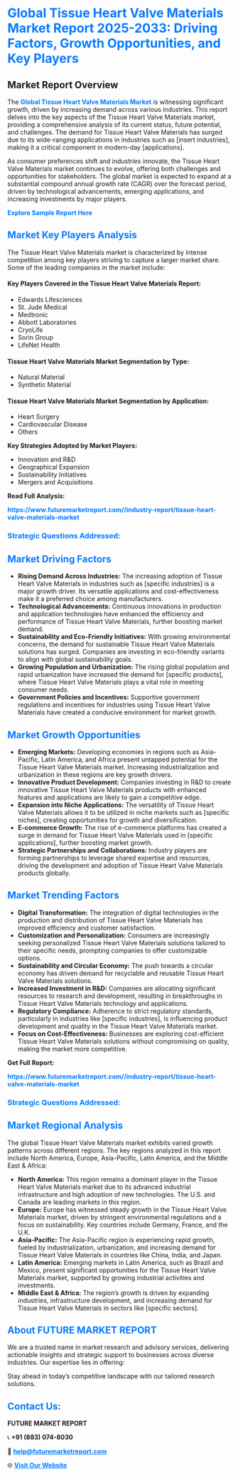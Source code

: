 <h1 style="color: #007BFF;">Global Tissue Heart Valve Materials Market Report 2025-2033: Driving Factors, Growth Opportunities, and Key Players</h1>

<section id="overview">
<h2>Market Report Overview</h2>
<p>The <a href="https://www.futuremarketreport.com//industry-report/tissue-heart-valve-materials-market" style="color: #007BFF; text-decoration: none;"><strong>Global Tissue Heart Valve Materials Market</strong></a> is witnessing significant growth, driven by increasing demand across various industries. This report delves into the key aspects of the Tissue Heart Valve Materials market, providing a comprehensive analysis of its current status, future potential, and challenges. The demand for Tissue Heart Valve Materials has surged due to its wide-ranging applications in industries such as [insert industries], making it a critical component in modern-day [applications].</p>
<p>As consumer preferences shift and industries innovate, the Tissue Heart Valve Materials market continues to evolve, offering both challenges and opportunities for stakeholders. The global market is expected to expand at a substantial compound annual growth rate (CAGR) over the forecast period, driven by technological advancements, emerging applications, and increasing investments by major players.</p>
</section>

<section id="overview">
<p><a href="https://www.futuremarketreport.com//request-sample/reportId=84044" style="color: #007BFF; text-decoration: none;"><strong>Explore Sample Report Here</strong></a></p>
</section>

<section id="key-players">
<h2 style="color: #007BFF;">Market Key Players Analysis</h2>
<p>The Tissue Heart Valve Materials market is characterized by intense competition among key players striving to capture a larger market share. Some of the leading companies in the market include:</p>
<h4>Key Players Covered in the Tissue Heart Valve Materials Report:</h4>
<ul><li>Edwards Lifesciences</li><li>St. Jude Medical</li><li>Medtronic</li><li>Abbott Laboratories</li><li>CryoLife</li><li>Sorin Group</li><li>LifeNet Health</li></ul>
<h4>Tissue Heart Valve Materials Market Segmentation by Type:</h4>
<ul><li>Natural Material</li><li>Synthetic Material</li></ul>

<h4>Tissue Heart Valve Materials Market Segmentation by Application:</h4>
<ul><li>Heart Surgery</li><li>Cardiovascular Disease</li><li>Others</li></ul>
<p><strong>Key Strategies Adopted by Market Players:</strong></p>
<ul>
<li>Innovation and R&D</li>
<li>Geographical Expansion</li>
<li>Sustainability Initiatives</li>
<li>Mergers and Acquisitions</li>
</ul>
</section>

<section>
<p><strong>Read Full Analysis: </strong></p><a href="https://www.futuremarketreport.com//industry-report/tissue-heart-valve-materials-market" style="color: #007BFF; text-decoration: none;"><strong>https://www.futuremarketreport.com//industry-report/tissue-heart-valve-materials-market</strong></a>
<h3 style="color: #007BFF;">Strategic Questions Addressed:</h3>
</section>

<section id="driving-factors">
<h2 style="color: #007BFF;">Market Driving Factors</h2>
<ul>
<li><strong>Rising Demand Across Industries:</strong> The increasing adoption of Tissue Heart Valve Materials in industries such as [specific industries] is a major growth driver. Its versatile applications and cost-effectiveness make it a preferred choice among manufacturers.</li>
<li><strong>Technological Advancements:</strong> Continuous innovations in production and application technologies have enhanced the efficiency and performance of Tissue Heart Valve Materials, further boosting market demand.</li>
<li><strong>Sustainability and Eco-Friendly Initiatives:</strong> With growing environmental concerns, the demand for sustainable Tissue Heart Valve Materials solutions has surged. Companies are investing in eco-friendly variants to align with global sustainability goals.</li>
<li><strong>Growing Population and Urbanization:</strong> The rising global population and rapid urbanization have increased the demand for [specific products], where Tissue Heart Valve Materials plays a vital role in meeting consumer needs.</li>
<li><strong>Government Policies and Incentives:</strong> Supportive government regulations and incentives for industries using Tissue Heart Valve Materials have created a conducive environment for market growth.</li>
</ul>
</section>

<section id="growth-opportunities">
<h2 style="color: #007BFF;">Market Growth Opportunities</h2>
<ul>
<li><strong>Emerging Markets:</strong> Developing economies in regions such as Asia-Pacific, Latin America, and Africa present untapped potential for the Tissue Heart Valve Materials market. Increasing industrialization and urbanization in these regions are key growth drivers.</li>
<li><strong>Innovative Product Development:</strong> Companies investing in R&D to create innovative Tissue Heart Valve Materials products with enhanced features and applications are likely to gain a competitive edge.</li>
<li><strong>Expansion into Niche Applications:</strong> The versatility of Tissue Heart Valve Materials allows it to be utilized in niche markets such as [specific niches], creating opportunities for growth and diversification.</li>
<li><strong>E-commerce Growth:</strong> The rise of e-commerce platforms has created a surge in demand for Tissue Heart Valve Materials used in [specific applications], further boosting market growth.</li>
<li><strong>Strategic Partnerships and Collaborations:</strong> Industry players are forming partnerships to leverage shared expertise and resources, driving the development and adoption of Tissue Heart Valve Materials products globally.</li>
</ul>
</section>

<section id="trending-factors">
<h2 style="color: #007BFF;">Market Trending Factors</h2>
<ul>
<li><strong>Digital Transformation:</strong> The integration of digital technologies in the production and distribution of Tissue Heart Valve Materials has improved efficiency and customer satisfaction.</li>
<li><strong>Customization and Personalization:</strong> Consumers are increasingly seeking personalized Tissue Heart Valve Materials solutions tailored to their specific needs, prompting companies to offer customizable options.</li>
<li><strong>Sustainability and Circular Economy:</strong> The push towards a circular economy has driven demand for recyclable and reusable Tissue Heart Valve Materials solutions.</li>
<li><strong>Increased Investment in R&D:</strong> Companies are allocating significant resources to research and development, resulting in breakthroughs in Tissue Heart Valve Materials technology and applications.</li>
<li><strong>Regulatory Compliance:</strong> Adherence to strict regulatory standards, particularly in industries like [specific industries], is influencing product development and quality in the Tissue Heart Valve Materials market.</li>
<li><strong>Focus on Cost-Effectiveness:</strong> Businesses are exploring cost-efficient Tissue Heart Valve Materials solutions without compromising on quality, making the market more competitive.</li>
</ul>
</section>

<section>
<p><strong>Get Full Report: </strong></p><a href="https://www.futuremarketreport.com//industry-report/tissue-heart-valve-materials-market" style="color: #007BFF; text-decoration: none;"><strong>https://www.futuremarketreport.com//industry-report/tissue-heart-valve-materials-market</strong></a>
<h3 style="color: #007BFF;">Strategic Questions Addressed:</h3>
</section>


<section id="regional-analysis">
<h2 style="color: #007BFF;">Market Regional Analysis</h2>
<p>The global Tissue Heart Valve Materials market exhibits varied growth patterns across different regions. The key regions analyzed in this report include North America, Europe, Asia-Pacific, Latin America, and the Middle East & Africa:</p>
<ul>
<li><strong>North America:</strong> This region remains a dominant player in the Tissue Heart Valve Materials market due to its advanced industrial infrastructure and high adoption of new technologies. The U.S. and Canada are leading markets in this region.</li>
<li><strong>Europe:</strong> Europe has witnessed steady growth in the Tissue Heart Valve Materials market, driven by stringent environmental regulations and a focus on sustainability. Key countries include Germany, France, and the U.K.</li>
<li><strong>Asia-Pacific:</strong> The Asia-Pacific region is experiencing rapid growth, fueled by industrialization, urbanization, and increasing demand for Tissue Heart Valve Materials in countries like China, India, and Japan.</li>
<li><strong>Latin America:</strong> Emerging markets in Latin America, such as Brazil and Mexico, present significant opportunities for the Tissue Heart Valve Materials market, supported by growing industrial activities and investments.</li>
<li><strong>Middle East & Africa:</strong> The region’s growth is driven by expanding industries, infrastructure development, and increasing demand for Tissue Heart Valve Materials in sectors like [specific sectors].</li>
</ul>
</section>

<footer>
<h2 style="color: #007BFF;">About FUTURE MARKET REPORT</h2>
<p>We are a trusted name in market research and advisory services, delivering actionable insights and strategic support to businesses across diverse industries. Our expertise lies in offering:</p>

<p>Stay ahead in today’s competitive landscape with our tailored research solutions.</p>

<h2 style="color: #007BFF;">Contact Us:</h2>
<p><strong>FUTURE MARKET REPORT</strong></p>
<p>📞 <strong>+91 (883) 074-8030</strong></p>
<p>📧 <strong><a href="mailto:help@futuremarketreport.com" style="color: #007BFF;">help@futuremarketreport.com</a></strong></p>
<p>🌐 <strong><a href="https://www.futuremarketreport.com/" style="color: #007BFF;">Visit Our Website</a></strong></p>
</footer>